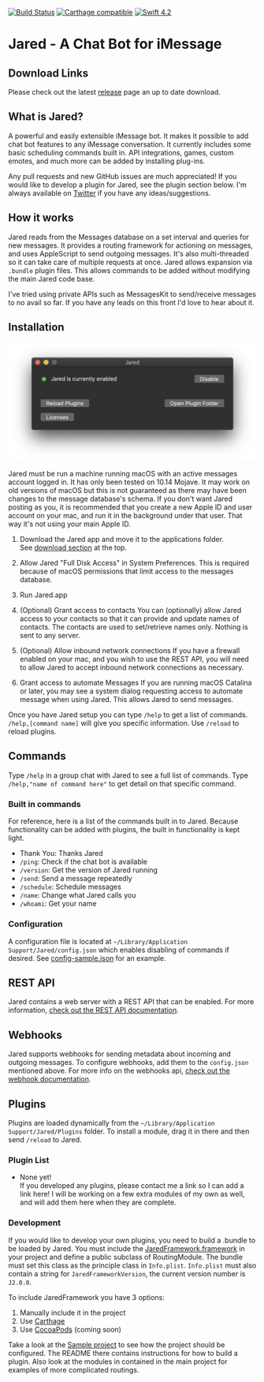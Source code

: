 [![Build Status](https://travis-ci.org/ZekeSnider/Jared.svg?branch=master)](https://travis-ci.org/ZekeSnider/Jared)
[![Carthage compatible](https://img.shields.io/badge/Carthage-compatible-4BC51D.svg?style=flat)](https://github.com/Carthage/Carthage)
[![Swift 4.2](https://img.shields.io/badge/Swift-4.2-orange.svg?style=flat)](https://developer.apple.com/swift/)

<a name='Jared'/>

# Jared - A Chat Bot for iMessage

<a name='Download'/>

## Download Links  
Please check out the latest [release](https://github.com/ZekeSnider/Jared/releases/latest) page an up to date download.

## What is Jared?  
A powerful and easily extensible iMessage bot. It makes it possible to add chat bot features to any iMessage conversation. It currently includes some basic scheduling commands built in. API integrations, games, custom emotes, and much more can be added by installing plug-ins. 

Any pull requests and new GitHub issues are much appreciated! If you would like to develop a plugin for Jared, see the plugin section below. I'm always available on [Twitter](https://twitter.com/zekesnider) if you have any ideas/suggestions.

## How it works  
Jared reads from the Messages database on a set interval and queries for new messages. It provides a routing framework for actioning on messages, and uses AppleScript to send outgoing messages. It's also multi-threaded so it can take care of multiple requests at once. Jared allows expansion via `.bundle` plugin files. This allows commands to be added without modifying the main Jared code base. 

I've tried using private APIs such as MessagesKit to send/receive messages to no avail so far. If you have any leads on this front I'd love to hear about it.

## Installation  
![Jared Main Window](/Screenshots/MainWindow.png)

Jared must be run a machine running macOS with an active messages account logged in. It has only been tested on 10.14 Mojave. It may work on old versions of macOS but this is not guaranteed as there may have been changes to the message database's schema. If you don't want Jared posting as you, it is recommended that you create a new Apple ID and user account on your mac, and run it in the background under that user. That way it's not using your main Apple ID.

1. Download the Jared app and move it to the applications folder.  
See [download section](#Download) at the top. 

2. Allow Jared "Full Disk Access" in System Preferences.
This is required because of macOS permissions that limit access to the messages database. 

3. Run Jared.app

4. (Optional) Grant access to contacts
You can (optionally) allow Jared access to your contacts so that it can provide and update names of contacts. The contacts are used to set/retrieve names only. Nothing is sent to any server.

5. (Optional) Allow inbound network connections
If you have a firewall enabled on your mac, and you wish to use the REST API, you will need to allow Jared to accept inbound network connections as necessary. 

6. Grant access to automate Messages
If you are running macOS Catalina or later, you may see a system dialog requesting access to automate message when using Jared. This allows Jared to send messages.


Once you have Jared setup you can type `/help` to get a list of commands. `/help,[command name]` will give you specific information. Use `/reload` to reload plugins.

## Commands

Type `/help` in a group chat with Jared to see a full list of commands. Type `/help,"name of command here"` to get detail on that specific command. 

### Built in commands
For reference, here is a list of the commands built in to Jared. Because functionality can be added with plugins, the built in functionality is kept light.

+ Thank You: Thanks Jared
+ `/ping`: Check if the chat bot is available
+ `/version`: Get the version of Jared running
+ `/send`: Send a message repeatedly
+ `/schedule`: Schedule messages
+ `/name`: Change what Jared calls you
+ `/whoami`: Get your name

### Configuration  
A configuration file is located at `~/Library/Application Support/Jared/config.json` which enables disabling of commands if desired. See [config-sample.json](config-sample.json) for an example.

## REST API
Jared contains a web server with a REST API that can be enabled. For more information, [check out the REST API documentation](restapi.md).

## Webhooks
Jared supports webhooks for sending metadata about incoming and outgoing messages. To configure webhooks, add them to the `config.json` mentioned above. For more info on the webhooks api, [check out the webhook documentation](webhooks.md).

## Plugins  
Plugins are loaded dynamically from the `~/Library/Application Support/Jared/Plugins` folder. To install a module, drag it in there and then send `/reload` to Jared. 


### Plugin List  
+ None yet!  
If you developed any plugins, please contact me a link so I can add a link here! I will be working on a few extra modules of my own as well, and will add them here when they are complete.

### Development  
If you would like to develop your own plugins, you need to build a .bundle to be loaded by Jared. You must include the [JaredFramework.framework](/JaredFramework/JaredFramework.framework) in your project and define a public subclass of RoutingModule. The bundle must set this class as the principle class in `Info.plist`. `Info.plist` must also contain a string for `JaredFrameworkVersion`, the current version number is `J2.0.0`.

To include JaredFramework you have 3 options:
1. Manually include it in the project
2. Use [Carthage](https://github.com/Carthage/Carthage)
3. Use [CocoaPods](https://cocoapods.org) (coming soon)

Take a look at the [Sample project](/SampleModule) to see how the project should be configured. The README there contains instructions for how to build a plugin. Also look at the modules in contained in the main project for examples of more complicated routings.  
